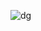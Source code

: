 ![dg](https://user-images.githubusercontent.com/85079548/168427608-20c6062e-15a1-4659-ab74-03a77b9c107b.png)
